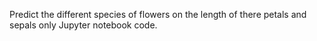 Predict the different species of flowers on the length of there petals and sepals only Jupyter notebook code.
